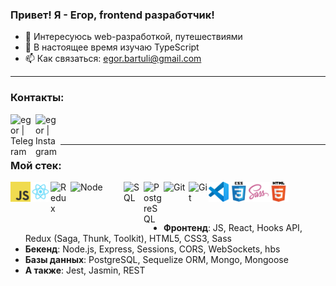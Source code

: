 ### Привет! Я -  Егор, frontend разработчик!

- 👀 Интересуюсь web-разработкой, путешествиями
- :space_invader:  В настоящее время изучаю TypeScript
- 📫 Как связаться: egor.bartuli@gmail.com

---
### Контакты:

<!-- [<img align="left" alt="egor | LinkedIn" width="40px" src="https://img.icons8.com/color/48/000000/linkedin-2--v1.png" />][linkedin] -->
[<img align="left" alt="egor | Telegram" width="40px" src="https://img.icons8.com/fluency/48/000000/telegram-app.png" />][telegram]
<!-- [<img align="left" alt="egor | WhatsApp" width="40px" src="https://img.icons8.com/color/48/000000/whatsapp.png" />][whatsapp] -->
[<img align="left" alt="egor | Instagram" width="40px" src="https://img.icons8.com/fluency/48/000000/instagram-new.png" />][instagram]

<br/>
<br/>

---
### Мой стек:

[<img align="left" alt="JavaScript" width="32px" src="https://raw.githubusercontent.com/github/explore/80688e429a7d4ef2fca1e82350fe8e3517d3494d/topics/javascript/javascript.png" />][git]
<!-- [<img align="left" alt="TypeScript" width="32px" src="https://img.icons8.com/color/48/000000/typescript.png"/>][git] -->
[<img align="left" alt="React" width="32px" src="https://raw.githubusercontent.com/github/explore/80688e429a7d4ef2fca1e82350fe8e3517d3494d/topics/react/react.png" />][git]
[<img align="left" alt="Redux"  width="32px" src="https://img.icons8.com/color/48/000000/redux.png"/>][git]
[<img align="left" alt="Node" width="85px" src="https://upload.wikimedia.org/wikipedia/commons/thumb/d/d9/Node.js_logo.svg/1200px-Node.js_logo.svg.png" />][git]
[<img align="left" alt="SQL" width="32px" src="https://img.icons8.com/color-glass/48/000000/sql.png"/>][git]
[<img align="left" alt="PostgreSQL" width="32px" src="https://img.icons8.com/color/50/000000/postgreesql.png"/>][git]
[<img align="left" alt="Git" width="40px" src="https://img.icons8.com/color/48/000000/mongodb.png"/>][git]
<!-- [<img align="left" alt="Docker" width="32px" src="https://img.icons8.com/color/48/000000/docker.png"/>][git] -->
[<img align="left" alt="Git" width="32px" src="https://img.icons8.com/color/48/000000/git.png"/>][git]
[<img align="left" alt="Visual Studio Code" width="32px" src="https://raw.githubusercontent.com/github/explore/80688e429a7d4ef2fca1e82350fe8e3517d3494d/topics/visual-studio-code/visual-studio-code.png" />][git]
[<img align="left" alt="CSS3" width="32px" src="https://raw.githubusercontent.com/github/explore/80688e429a7d4ef2fca1e82350fe8e3517d3494d/topics/css/css.png" />][git]
[<img align="left" alt="Sass" width="32px" src="https://raw.githubusercontent.com/github/explore/80688e429a7d4ef2fca1e82350fe8e3517d3494d/topics/sass/sass.png" />][git]
[<img align="left" alt="HTML5" width="32px" src="https://raw.githubusercontent.com/github/explore/80688e429a7d4ef2fca1e82350fe8e3517d3494d/topics/html/html.png" />][git]

<br/>
<br/>
<br/>

- **Фронтенд**: JS, React, Hooks API, Redux (Saga, Thunk, Toolkit), HTML5, CSS3, Sass
- **Бекенд**: Node.js, Express, Sessions, CORS, WebSockets, hbs
- **Базы данных**: PostgreSQL, Sequelize ORM, Mongo, Mongoose
- **A также**: Jest, Jasmin, REST



<!-- [resume]: https://drive.google.com

[linkedin]: https://www.linkedin.com/ -->
[resumeHH]: https://hh.ru/resume/057eefcbff09857a460039ed1f69564b557176
[telegram]: https://t.me/bartoff
[instagram]: https://www.instagram.com/bart.off
[git]: https://github.com/EgorBartuli


